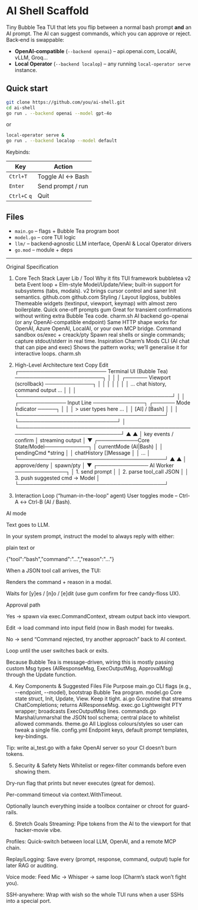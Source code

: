 # AI Shell Scaffold

Tiny Bubble Tea TUI that lets you flip between a normal bash prompt **and** an AI prompt.
The AI can suggest commands, which you can approve or reject.  
Back‑end is swappable:

* **OpenAI‑compatible** (`--backend openai`) – api.openai.com, LocalAI, vLLM, Groq…  
* **Local Operator** (`--backend localop`) – any running `local-operator serve` instance.

## Quick start

```bash
git clone https://github.com/you/ai-shell.git
cd ai-shell
go run . --backend openai --model gpt-4o
```

or

```bash
local-operator serve &
go run . --backend localop --model default
```

Keybinds:

| Key          | Action              |
|--------------|---------------------|
| `Ctrl+T`     | Toggle AI ↔ Bash    |
| `Enter`      | Send prompt / run   |
| `Ctrl+C` `q` | Quit                |

## Files

* `main.go` – flags + Bubble Tea program boot
* `model.go` – core TUI logic
* `llm/` – backend‑agnostic LLM interface, OpenAI & Local Operator drivers
* `go.mod` – module + deps


---

Original Specification

1. Core Tech Stack
Layer	Lib / Tool	Why it fits
TUI framework	bubbletea v2 beta	Event loop + Elm-style Model/Update/View; built-in support for subsystems (tabs, modals). v2 brings cursor control and saner Init semantics. 
github.com
github.com
Styling / Layout	lipgloss, bubbles	Themeable widgets (textinput, viewport, keymap) with almost zero boilerplate.
Quick one-off prompts	gum	Great for transient confirmations without writing extra Bubble Tea code. 
charm.sh
AI backend	go-openai (or any OpenAI-compatible endpoint)	Same HTTP shape works for OpenAI, Azure OpenAI, LocalAI, or your own MCP bridge.
Command sandbox	os/exec + creack/pty	Spawn real shells or single commands; capture stdout/stderr in real time.
Inspiration	Charm’s Mods CLI (AI chat that can pipe and exec)	Shows the pattern works; we’ll generalise it for interactive loops. 
charm.sh

2. High-Level Architecture
text
Copy
Edit
┌──────────────────────── Terminal UI (Bubble Tea) ────────────────────────┐
│                                                                          │
│   ┌────── Viewport (scrollback) ─────────────┐                            │
│   │                                          │                            │
│   │   … chat history, command output …       │                            │
│   └──────────────────────────────────────────┘                            │
│   ┌───────────── Input Line ──────────────┐ ┌────── Mode Indicator ─────┐ │
│   │  > user types here …                  │ │ [AI]  /  [Bash]           │ │
│   └────────────────────────────────────────┘ └───────────────────────────┘ │
└────────────────────────────────────────────────────────────────────────────┘
               ▲                              ▲
               │ key events / confirm         │ streaming output
               │                              ▼
         ┌───────────Core State/Model────────────┐
         │ currentMode (AI|Bash)                 │
         │ pendingCmd   *string                  │
         │ chatHistory  []Message                │
         │ …                                     │
         └────────────────────────────────────────┘
               ▲                     ▲
               │ approve/deny        │ spawn/pty
               │                     ▼
       ┌────────────── AI Worker ──────────────┐
       │ 1. send prompt                        │
       │ 2. parse tool_call JSON               │
       │ 3. push suggested cmd → Model         │
       └────────────────────────────────────────┘
3. Interaction Loop (“human-in-the-loop” agent)
User toggles mode – Ctrl-A ↔ Ctrl-B (AI / Bash).

AI mode

Text goes to LLM.

In your system prompt, instruct the model to always reply with either:

plain text or

{"tool":"bash","command":"…","reason":"…"}

When a JSON tool call arrives, the TUI:

Renders the command + reason in a modal.

Waits for [y]es / [n]o / [e]dit (use gum confirm for free candy-floss UX).

Approval path

Yes → spawn via exec.CommandContext, stream output back into viewport.

Edit → load command into input field (now in Bash mode) for tweaks.

No → send “Command rejected, try another approach” back to AI context.

Loop until the user switches back or exits.

Because Bubble Tea is message-driven, wiring this is mostly passing custom Msg types (AIResponseMsg, ExecOutputMsg, ApprovalMsg) through the Update function.

4. Key Components & Suggested Files
File	Purpose
main.go	CLI flags (e.g., --endpoint, --model), bootstrap Bubble Tea program.
model.go	Core state struct, Init, Update, View. Keep it tight.
ai.go	Goroutine that streams ChatCompletions; returns AIResponseMsg.
exec.go	Lightweight PTY wrapper; broadcasts ExecOutputMsg lines.
commands.go	Marshal/unmarshal the JSON tool schema; central place to whitelist allowed commands.
theme.go	All Lipgloss colours/styles so user can tweak a single file.
config.yml	Endpoint keys, default prompt templates, key-bindings.

Tip: write ai_test.go with a fake OpenAI server so your CI doesn’t burn tokens.

5. Security & Safety Nets
Whitelist or regex-filter commands before even showing them.

Dry-run flag that prints but never executes (great for demos).

Per-command timeout via context.WithTimeout.

Optionally launch everything inside a toolbox container or chroot for guard-rails.

6. Stretch Goals
Streaming: Pipe tokens from the AI to the viewport for that hacker-movie vibe.

Profiles: Quick-switch between local LLM, OpenAI, and a remote MCP chain.

Replay/Logging: Save every (prompt, response, command, output) tuple for later RAG or auditing.

Voice mode: Feed Mic → Whisper → same loop (Charm’s stack won’t fight you).

SSH-anywhere: Wrap with wish so the whole TUI runs when a user SSHs into a special port.
